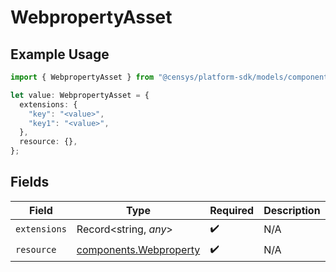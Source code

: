 # WebpropertyAsset

## Example Usage

```typescript
import { WebpropertyAsset } from "@censys/platform-sdk/models/components";

let value: WebpropertyAsset = {
  extensions: {
    "key": "<value>",
    "key1": "<value>",
  },
  resource: {},
};
```

## Fields

| Field                                                            | Type                                                             | Required                                                         | Description                                                      |
| ---------------------------------------------------------------- | ---------------------------------------------------------------- | ---------------------------------------------------------------- | ---------------------------------------------------------------- |
| `extensions`                                                     | Record<string, *any*>                                            | :heavy_check_mark:                                               | N/A                                                              |
| `resource`                                                       | [components.Webproperty](../../models/components/webproperty.md) | :heavy_check_mark:                                               | N/A                                                              |